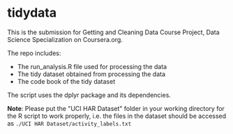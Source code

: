 # tidydata

This is the submission for Getting and Cleaning Data Course Project, Data Science Specialization on Coursera.org.

The repo includes:
* The run_analysis.R file used for processing the data
* The tidy dataset obtained from processing the data
* The code book of the tidy dataset

The script uses the dplyr package and its dependencies.

**Note**: Please put the "UCI HAR Dataset" folder in your working directory for the R script to work properly, i.e. the files in the dataset should be accessed as `./UCI HAR Dataset/activity_labels.txt`

